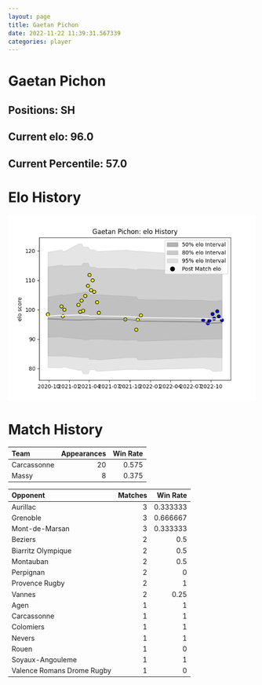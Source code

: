 ```yaml
---  
layout: page  
title: Gaetan Pichon  
date: 2022-11-22 11:39:31.567339  
categories: player  
---
```

# Gaetan Pichon

## Positions: SH

## Current elo: 96.0

## Current Percentile: 57.0

# Elo History


![elo history](history_GaetanPichon.png)
# Match History


| Team        |   Appearances |   Win Rate |
|:------------|--------------:|-----------:|
| Carcassonne |            20 |      0.575 |
| Massy       |             8 |      0.375 |

| Opponent                   |   Matches |   Win Rate |
|:---------------------------|----------:|-----------:|
| Aurillac                   |         3 |   0.333333 |
| Grenoble                   |         3 |   0.666667 |
| Mont-de-Marsan             |         3 |   0.333333 |
| Beziers                    |         2 |   0.5      |
| Biarritz Olympique         |         2 |   0.5      |
| Montauban                  |         2 |   0.5      |
| Perpignan                  |         2 |   0        |
| Provence Rugby             |         2 |   1        |
| Vannes                     |         2 |   0.25     |
| Agen                       |         1 |   1        |
| Carcassonne                |         1 |   1        |
| Colomiers                  |         1 |   1        |
| Nevers                     |         1 |   1        |
| Rouen                      |         1 |   0        |
| Soyaux-Angouleme           |         1 |   1        |
| Valence Romans Drome Rugby |         1 |   0        |